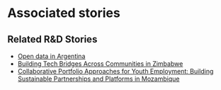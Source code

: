 # Associated stories

<!-- !!DO NOT REMOVE!! start autogenerated hyperlinks -->
## Related R&D Stories
- [Open data in Argentina](/RnD-Archive/stories/?doc=Explorers_ARG)
- [Building Tech Bridges Across Communities in Zimbabwe](/RnD-Archive/stories/?doc=Explorers_ZWE)
- [Collaborative Portfolio Approaches for Youth Employment: Building Sustainable Partnerships and Platforms in Mozambique](/RnD-Archive/stories/?doc=Explorers_MOZ)
<!-- !!DO NOT REMOVE!! end autogenerated hyperlinks -->